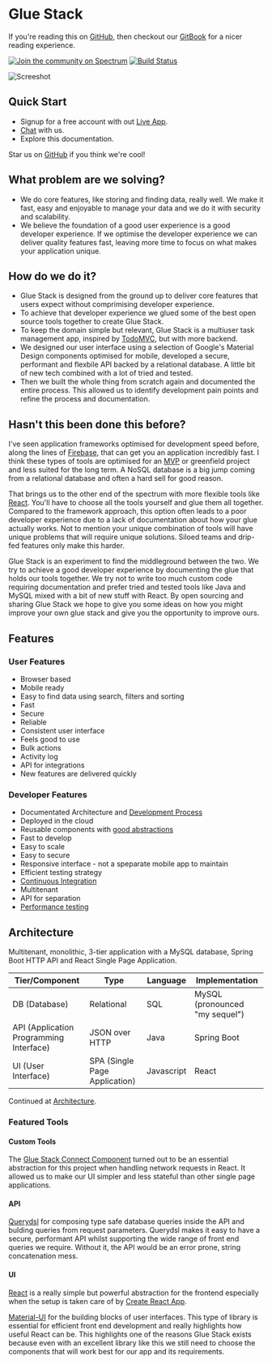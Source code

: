 # Glue Stack

If you're reading this on [GitHub](https://github.com/cadbox1/glue-stack/), then checkout our [GitBook](https://cadbox1.gitbook.io/glue-stack/) for a nicer reading experience.

[![Join the community on Spectrum](https://withspectrum.github.io/badge/badge.svg)](https://spectrum.chat/glue-stack)
[![Build Status](https://travis-ci.com/cadbox1/glue-stack.svg?branch=master)](https://travis-ci.com/cadbox1/glue-stack)

![Screeshot](./Screenshot.png)

## Quick Start

* Signup for a free account with out [Live App](https://cadbox1.github.io/glue-stack/).
* [Chat](https://spectrum.chat/glue-stack) with us.
* Explore this documentation.

Star us on [GitHub](https://github.com/cadbox1/glue-stack/) if you think we're cool!

## What problem are we solving?
* We do core features, like storing and finding data, really well. We make it fast, easy and enjoyable to manage your data and we do it with security and scalability.
* We believe the foundation of a good user experience is a good developer experience. If we optimise the developer experience we can deliver quality features fast, leaving more time to focus on what makes your application unique.

## How do we do it?
  - Glue Stack is designed from the ground up to deliver core features that users expect without comprimising developer experience.
  - To achieve that developer experience we glued some of the best open source tools together to create Glue Stack.
  - To keep the domain simple but relevant, Glue Stack is a multiuser task management app, inspired by [TodoMVC](http://todomvc.com/), but with more backend.
  - We designed our user interface using a selection of Google's Material Design components optimised for mobile, developed a secure, performant and flexbile API backed by a relational database. A little bit of new tech combined with a lot of tried and tested.
  - Then we built the whole thing from scratch again and documented the entire process. This allowed us to identify development pain points and refine the process and documentation.

## Hasn't this been done this before?
I've seen application frameworks optimised for development speed before, along the lines of [Firebase](https://firebase.google.com/), that can get you an application incredibly fast. I think these types of tools are optimised for an [MVP](https://en.wikipedia.org/wiki/Minimum_viable_product) or greenfield project and less suited for the long term. A NoSQL database is a big jump coming from a relational database and often a hard sell for good reason.

That brings us to the other end of the spectrum with more flexible tools like [React](https://reactjs.org/). You'll have to choose all the tools yourself and glue them all together. Compared to the framework approach, this option often leads to a poor developer experience due to a lack of documentation about how your glue actually works. Not to mention your unique combination of tools will have unique problems that will require unique solutions. Siloed teams and drip-fed features only make this harder.

Glue Stack is an experiment to find the middleground between the two. We try to achieve a good developer experience by documenting the glue that holds our tools together. We try not to write too much custom code requiring documentation and prefer tried and tested tools like Java and MySQL mixed with a bit of new stuff with React. By open sourcing and sharing Glue Stack we hope to give you some ideas on how you might improve your own glue stack and give you the opportunity to improve ours.

## Features
### User Features
  - Browser based
  - Mobile ready
  - Easy to find data using search, filters and sorting
  - Fast
  - Secure
  - Reliable
  - Consistent user interface
  - Feels good to use
  - Bulk actions
  - Activity log
  - API for integrations
  - New features are delivered quickly

### Developer Features
  - Documentated Architecture and [Development Process](./Development/DevelopmentProcess-Tasks.md)
  - Deployed in the cloud
  - Reusable components with [good abstractions](#featured-abstractions)
  - Fast to develop
  - Easy to scale
  - Easy to secure
  - Responsive interface - not a speparate mobile app to maintain
  - Efficient testing strategy
  - [Continuous Integration](./Infrastructure/ContinuousIntegration-TravisCI.md)
  - Multitenant
  - API for separation
  - [Performance testing](./Infrastructure/PerformanceTestingAndConnectionPoolSizes.md)

## Architecture

Multitenant, monolithic, 3-tier application with a MySQL database, Spring Boot HTTP API and React Single Page Application.

| Tier/Component                            | Type                            | Language   | Implementation                   |
| ----------------------------------------- | ------------------------------- | ---------- | -------------------------------- |
| DB \(Database\)                           | Relational                      | SQL        | MySQL \(pronounced "my sequel"\) |
| API \(Application Programming Interface\) | JSON over HTTP                  | Java       | Spring Boot                      |
| UI \(User Interface\)                     | SPA \(Single Page Application\) | Javascript | React                            |

Continued at [Architecture](./Architecture/Architecture.md).

### Featured Tools

#### Custom Tools
The [Glue Stack Connect Component](./Development/UIConnectComponent.md) turned out to be an essential abstraction for this project when handling network requests in React. It allowed us to make our UI simpler and less stateful than other single page applications.

#### API
[Querydsl](http://www.querydsl.com/) for composing type safe database queries inside the API and bulding queries from request parameters. Querydsl makes it easy to have a secure, performant API whilst supporting the wide range of front end queries we require. Without it, the API would be an error prone, string concatenation mess.

#### UI

[React](https://reactjs.org/) is a really simple but powerful abstraction for the frontend especially when the setup is taken care of by [Create React App](https://github.com/facebook/create-react-app).

[Material-UI](https://material-ui.com/) for the building blocks of user interfaces. This type of library is essential for efficient front end development and really highlights how useful React can be. This highlights one of the reasons Glue Stack exists because even with an excellent library like this we still need to choose the components that will work best for our app and its requirements.